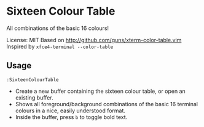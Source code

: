 # Sixteen Colour Table
All combinations of the basic 16 colours!

License: MIT
Based on <http://github.com/guns/xterm-color-table.vim>
Inspired by `xfce4-terminal --color-table`

## Usage

`:SixteenColourTable`
* Create a new buffer containing the sixteen colour table, or open an
  existing buffer.
* Shows all foreground/background combinations of the basic 16 terminal
  colours in a nice, easily understood format.
* Inside the buffer, press `b` to toggle bold text.
